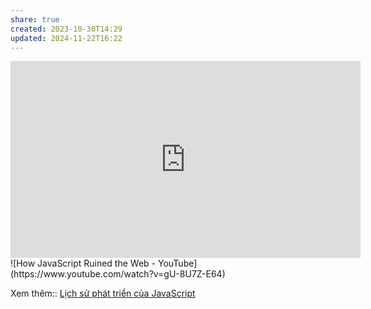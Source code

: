 ```yaml
---
share: true
created: 2023-10-30T14:29
updated: 2024-11-22T16:22
---
```

<iframe width="560" height="315" src="https://www.youtube.com/embed/5EsLj3JOdE0?si=ydCqkWbLypknVQW8" title="YouTube video player" frameborder="0" allow="accelerometer; autoplay; clipboard-write; encrypted-media; gyroscope; picture-in-picture; web-share" referrerpolicy="strict-origin-when-cross-origin" allowfullscreen></iframe>
![How JavaScript Ruined the Web - YouTube](https://www.youtube.com/watch?v=gU-8U7Z-E64)

Xem thêm:: [Lịch sử phát triển của JavaScript](../../../Ng%C3%B4n%20ng%E1%BB%AF/Ng%C3%B4n%20ng%E1%BB%AF%20l%E1%BA%ADp%20tr%C3%ACnh/Ng%C3%B4n%20ng%E1%BB%AF%20ki%E1%BB%83u%20%C4%91%E1%BB%99ng/JavaScript/L%E1%BB%8Bch%20s%E1%BB%AD%20ph%C3%A1t%20tri%E1%BB%83n%20c%E1%BB%A7a%20JavaScript.md)